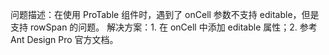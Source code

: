 问题描述：在使用 ProTable 组件时，遇到了 onCell 参数不支持 editable，但是支持 rowSpan 的问题。
解决方案：1. 在 onCell 中添加 editable 属性；2. 参考 Ant Design Pro 官方文档。
